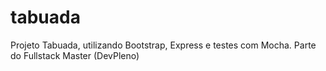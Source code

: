 # tabuada
Projeto Tabuada, utilizando Bootstrap, Express e testes com Mocha. Parte do Fullstack Master (DevPleno)
